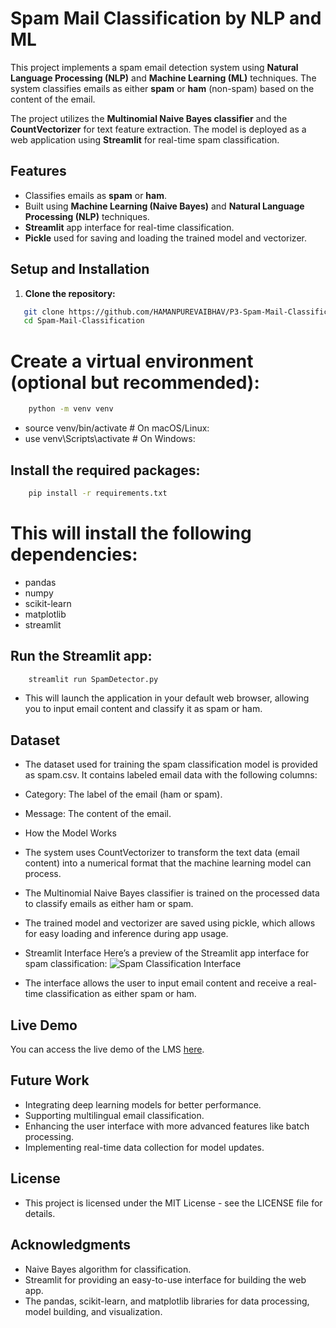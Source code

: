 # Spam Mail Classification by NLP and ML

This project implements a spam email detection system using **Natural Language Processing (NLP)** and **Machine Learning (ML)** techniques. The system classifies emails as either **spam** or **ham** (non-spam) based on the content of the email.

The project utilizes the **Multinomial Naive Bayes classifier** and the **CountVectorizer** for text feature extraction. The model is deployed as a web application using **Streamlit** for real-time spam classification.

## Features
- Classifies emails as **spam** or **ham**.
- Built using **Machine Learning (Naive Bayes)** and **Natural Language Processing (NLP)** techniques.
- **Streamlit** app interface for real-time classification.
- **Pickle** used for saving and loading the trained model and vectorizer.

## Setup and Installation

1. **Clone the repository:**

```bash
   git clone https://github.com/HAMANPUREVAIBHAV/P3-Spam-Mail-Classification-by-NLP-and-ML
   cd Spam-Mail-Classification
   ```
# Create a virtual environment (optional but recommended):
```bash
    python -m venv venv
   ```

- source venv/bin/activate  # On macOS/Linux:
- use venv\Scripts\activate # On Windows:

## Install the required packages:

```bash
    pip install -r requirements.txt
   ```
   
# This will install the following dependencies:

- pandas
- numpy
- scikit-learn
- matplotlib
- streamlit
## Run the Streamlit app:

```bash
    streamlit run SpamDetector.py
   ```

- This will launch the application in your default web browser, allowing you to input email content and classify it as spam or ham.

## Dataset
- The dataset used for training the spam classification model is provided as spam.csv. It contains labeled email data with the following columns:

- Category: The label of the email (ham or spam).
- Message: The content of the email.
- How the Model Works
- The system uses CountVectorizer to transform the text data (email content) into a numerical format that the machine learning model can process.
- The Multinomial Naive Bayes classifier is trained on the processed data to classify emails as either ham or spam.
- The trained model and vectorizer are saved using pickle, which allows for easy loading and inference during app usage.
- Streamlit Interface
Here’s a preview of the Streamlit app interface for spam classification:
![Spam Classification Interface](./interface/interface_image.png)

- The interface allows the user to input email content and receive a real-time classification as either spam or ham.
## Live Demo

You can access the live demo of the LMS [here](https://email-spam-detection-using-nlp.streamlit.app/).

## Future Work
- Integrating deep learning models for better performance.
- Supporting multilingual email classification.
- Enhancing the user interface with more advanced features like batch processing.
- Implementing real-time data collection for model updates.

## License
- This project is licensed under the MIT License - see the LICENSE file for details.

## Acknowledgments
- Naive Bayes algorithm for classification.
- Streamlit for providing an easy-to-use interface for building the web app.
- The pandas, scikit-learn, and matplotlib libraries for data processing, model building, and visualization.


